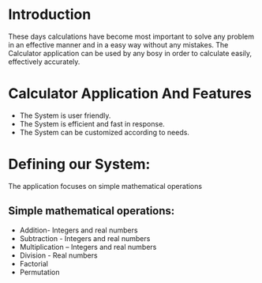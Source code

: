 # Introduction

These days calculations have become most important to solve any problem in an effective manner and in a easy way without any mistakes.
The Calculator application can be used by any bosy in order to calculate easily, effectively accurately.

# Calculator Application And Features

- The System is user friendly.
- The System is efficient and fast in response.
- The System can be customized according to needs.

# Defining our System:

The application focuses on simple mathematical operations

## Simple mathematical operations:

- Addition- Integers and real numbers
- Subtraction - Integers and real numbers
- Multiplication – Integers and real numbers
- Division - Real numbers
- Factorial
- Permutation
